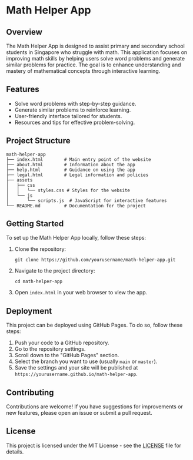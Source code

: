 # Math Helper App

## Overview
The Math Helper App is designed to assist primary and secondary school students in Singapore who struggle with math. This application focuses on improving math skills by helping users solve word problems and generate similar problems for practice. The goal is to enhance understanding and mastery of mathematical concepts through interactive learning.

## Features
- Solve word problems with step-by-step guidance.
- Generate similar problems to reinforce learning.
- User-friendly interface tailored for students.
- Resources and tips for effective problem-solving.

## Project Structure
```
math-helper-app
├── index.html        # Main entry point of the website
├── about.html        # Information about the app
├── help.html         # Guidance on using the app
├── legal.html        # Legal information and policies
├── assets
│   ├── css
│   │   └── styles.css # Styles for the website
│   └── js
│       └── scripts.js  # JavaScript for interactive features
└── README.md         # Documentation for the project
```

## Getting Started
To set up the Math Helper App locally, follow these steps:

1. Clone the repository:
   ```
   git clone https://github.com/yourusername/math-helper-app.git
   ```

2. Navigate to the project directory:
   ```
   cd math-helper-app
   ```

3. Open `index.html` in your web browser to view the app.

## Deployment
This project can be deployed using GitHub Pages. To do so, follow these steps:

1. Push your code to a GitHub repository.
2. Go to the repository settings.
3. Scroll down to the "GitHub Pages" section.
4. Select the branch you want to use (usually `main` or `master`).
5. Save the settings and your site will be published at `https://yourusername.github.io/math-helper-app`.

## Contributing
Contributions are welcome! If you have suggestions for improvements or new features, please open an issue or submit a pull request.

## License
This project is licensed under the MIT License - see the [LICENSE](LICENSE) file for details.